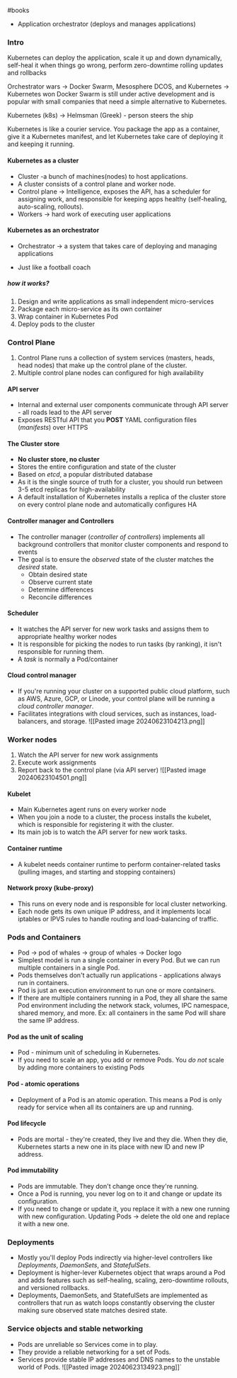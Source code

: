 #books 

* Application orchestrator (deploys and manages applications)

### Intro

Kubernetes can deploy the application, scale it up and down dynamically, self-heal it when things go wrong, perform zero-downtime rolling updates and rollbacks

Orchestrator wars -> Docker Swarm, Mesosphere DCOS, and Kubernetes -> Kubernetes won
Docker Swarm is still under active development and is popular with small companies that need a simple alternative to Kubernetes.

Kubernetes (k8s) -> Helmsman (Greek) - person steers the ship

Kubernetes is like a courier service. You package the app as a container, give it a Kubernetes manifest, and let Kubernetes take care of deploying it and keeping it running.


#### Kubernetes as a cluster

* Cluster -a bunch of machines(nodes) to host applications.
* A cluster consists of a control plane and worker node.
* Control plane -> Intelligence, exposes the API, has a scheduler for assigning work, and responsible for keeping apps healthy (self-healing, auto-scaling, rollouts).
* Workers -> hard work of executing user applications


#### Kubernetes as an orchestrator
[]()
- Orchestrator -> a system that takes care of deploying and managing applications
* Just like a football coach
##### how it works?
1. Design and write applications as small independent micro-services
2. Package each micro-service as its own container
3. Wrap container in Kubernetes Pod
4. Deploy pods to the cluster


### Control Plane

1. Control Plane runs a collection of system services (masters, heads, head nodes) that make up the control plane of the cluster.
2. Multiple control plane nodes can configured for high availability
#### API server

* Internal and external user components communicate through API server - all roads lead to the API server
* Exposes RESTful API that you **POST** YAML configuration files (*manifests*) over HTTPS

#### The Cluster store

* **No cluster store, no cluster**
* Stores the entire configuration and state of the cluster
* Based on *etcd*, a popular distributed database
* As it is the single source of truth for a cluster, you should run between 3-5 etcd replicas for high-availability
* A default installation of Kubernetes installs a replica of the cluster store on every control plane node and automatically configures HA

#### Controller manager and Controllers

* The controller manager (*controller of controllers*) implements all background controllers that monitor cluster components and respond to events
* The goal is to ensure the *observed* state of the cluster matches the *desired* state.
	* Obtain desired state
	* Observe current state
	* Determine differences
	* Reconcile differences


#### Scheduler

* It watches the API server for new work tasks and assigns them to appropriate healthy worker nodes
* It is responsible for picking the nodes to run tasks (by ranking), it isn't responsible for running them.
* A *task* is normally a Pod/container

#### Cloud control manager

* If you're running your cluster on a supported public cloud platform, such as AWS, Azure, GCP, or Linode, your control plane will be running a *cloud controller manager*.
* Facilitates integrations with cloud services, such as instances, load-balancers, and storage.
![[Pasted image 20240623104213.png]]

### Worker nodes

1. Watch the API server for new work assignments
2. Execute work assignments
3. Report back to the control plane (via API server)
![[Pasted image 20240623104501.png]]


#### Kubelet

* Main Kubernetes agent runs on every worker node
* When you join a node to a cluster, the process installs the kubelet, which is responsible for registering it with the cluster.
* Its main job is to watch the API server for new work tasks.

#### Container runtime

* A kubelet needs container runtime to perform container-related tasks (pulling images, and starting and stopping containers)

#### Network proxy (kube-proxy)

* This runs on every node and is responsible for local cluster networking.
* Each node gets its own unique IP address, and it implements local iptables or IPVS rules to handle routing and load-balancing of traffic.

### Pods and Containers

* Pod -> pod of whales -> group of whales -> Docker logo
* Simplest model is run a single container in every Pod. But we can run multiple containers in a single Pod.
* Pods themselves don't actually run applications - applications always run in containers.
* Pod is just an execution environment to run one or more containers.
* If there are multiple containers running in a Pod, they all share the same Pod environment including the network stack, volumes, IPC namespace, shared memory, and more. Ex: all containers in the same Pod will share the same IP address.

#### Pod as the unit of scaling

* Pod - minimum unit of scheduling in Kubernetes.
* If you need to scale an app, you add or remove Pods. You *do not* scale by adding more containers to existing Pods

#### Pod - atomic operations

* Deployment of a Pod is an atomic operation. This means a Pod is only ready for service when all its containers are up and running.

#### Pod lifecycle

* Pods are mortal - they're created, they live and they die. When they die, Kubernetes starts a new one in its place with new ID and new IP address.

#### Pod immutability

* Pods are immutable. They don't change once they're running.
* Once a Pod is running, you never log on to it and change or update its configuration.
* If you need to change or update it, you replace it with a new one running with new configuration. Updating Pods -> delete the old one and replace it with a new one.


### Deployments

* Mostly you'll deploy Pods indirectly via higher-level controllers like *Deployments*, *DaemonSets*, and *StatefulSets*.
* Deployment is higher-lever Kubernetes object that wraps around a Pod and adds features such as self-healing, scaling, zero-downtime rollouts, and versioned rollbacks.
* Deployments, DaemonSets, and StatefulSets are implemented as controllers that run as watch loops constantly observing the cluster making sure observed state matches desired state.

### Service objects and stable networking

* Pods are unreliable so Services come in to play.
* They provide a reliable networking for a set of Pods.
* Services provide stable IP addresses and DNS names to the unstable world of Pods.
![[Pasted image 20240623134923.png]]`